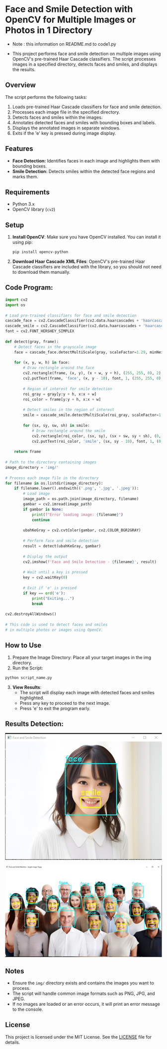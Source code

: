 # Face and Smile Detection with OpenCV for Multiple Images or Photos in 1 Directory

- Note : this information on README.md to code1.py

- This project performs face and smile detection on multiple images using OpenCV's pre-trained Haar Cascade classifiers. The script processes images in a specified directory, detects faces and smiles, and displays the results.

## Overview

The script performs the following tasks:

1. Loads pre-trained Haar Cascade classifiers for face and smile detection.
2. Processes each image file in the specified directory.
3. Detects faces and smiles within the images.
4. Annotates detected faces and smiles with bounding boxes and labels.
5. Displays the annotated images in separate windows.
6. Exits if the 'e' key is pressed during image display.

## Features

- **Face Detection:** Identifies faces in each image and highlights them with bounding boxes.
- **Smile Detection:** Detects smiles within the detected face regions and marks them.

## Requirements

- Python 3.x
- OpenCV library (`cv2`)

## Setup

1. **Install OpenCV**: Make sure you have OpenCV installed. You can install it using pip:

   ```bash
   pip install opencv-python
   ```

2. **Download Haar Cascade XML Files**: OpenCV's pre-trained Haar Cascade classifiers are included with the library, so you should not need to download them manually.

## Code Program:

```python
import cv2
import os

# Load pre-trained classifiers for face and smile detection
cascade_face = cv2.CascadeClassifier(cv2.data.haarcascades + 'haarcascade_frontalface_default.xml')
cascade_smile = cv2.CascadeClassifier(cv2.data.haarcascades + 'haarcascade_smile.xml')
font = cv2.FONT_HERSHEY_SIMPLEX

def detect(gray, frame):
    # Detect faces in the grayscale image
    face = cascade_face.detectMultiScale(gray, scaleFactor=1.29, minNeighbors=6)

    for (x, y, w, h) in face:
        # Draw rectangle around the face
        cv2.rectangle(frame, (x, y), (x + w, y + h), (255, 255, 0), 2)
        cv2.putText(frame, 'face', (x, y - 10), font, 1, (255, 255, 0), 2)

        # Region of interest for smile detection
        roi_gray = gray[y:y + h, x:x + w]
        roi_color = frame[y:y + h, x:x + w]

        # Detect smiles in the region of interest
        smile = cascade_smile.detectMultiScale(roi_gray, scaleFactor=1.3, minNeighbors=25)

        for (sx, sy, sw, sh) in smile:
            # Draw rectangle around the smile
            cv2.rectangle(roi_color, (sx, sy), (sx + sw, sy + sh), (0, 255, 255), 2)
            cv2.putText(roi_color, 'smile', (sx, sy - 10), font, 1, (0, 255, 255), 2)

    return frame

# Path to the directory containing images
image_directory = 'img/'

# Process each image file in the directory
for filename in os.listdir(image_directory):
    if filename.lower().endswith(('.png', '.jpg', '.jpeg')):
        # Load image
        image_path = os.path.join(image_directory, filename)
        gambar = cv2.imread(image_path)
        if gambar is None:
            print(f"Error loading image: {filename}")
            continue

        ubahKeGray = cv2.cvtColor(gambar, cv2.COLOR_BGR2GRAY)

        # Perform face and smile detection
        result = detect(ubahKeGray, gambar)

        # Display the output
        cv2.imshow(f'Face and Smile Detection - {filename}', result)

        # Wait until a key is pressed
        key = cv2.waitKey(0)

        # Exit if 'e' is pressed
        if key == ord('e'):
            print("Exiting...")
            break

cv2.destroyAllWindows()

# This code is used to detect faces and smiles
# in multiple photos or images using OpenCV.

```

## How to Use

1. Prepare the Image Directory: Place all your target images in the img directory.
2. Run the Script:

```bash
python script_name.py
```

3. **View Results**:
   - The script will display each image with detected faces and smiles highlighted.
   - Press any key to proceed to the next image.
   - Press 'e' to exit the program early.

## Results Detection:

![Results](img/results.jpg) <br/>

![Results](img/results-1.jpg) <br/>

## Notes

- Ensure the `img/` directory exists and contains the images you want to process.
- The script will handle common image formats such as PNG, JPG, and JPEG.
- If no images are loaded or an error occurs, it will print an error message to the console.

## License

This project is licensed under the MIT License. See the [LICENSE](LICENSE) file for details.
